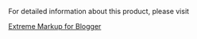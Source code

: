For detailed information about this product, please visit

[Extreme Markup for Blogger](http://extreme-markup.blogspot.jp/)
